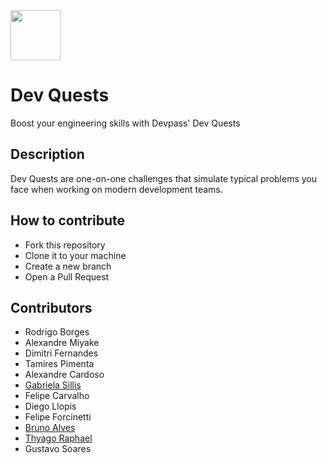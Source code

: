 <img src="https://user-images.githubusercontent.com/1377307/203610378-168260de-292f-4aa7-a57b-d7e6762094ca.png" height="80" />

# Dev Quests
Boost your engineering skills with Devpass' Dev Quests

## Description

Dev Quests are one-on-one challenges that simulate typical problems you face when working on modern development teams.

## How to contribute

- Fork this repository
- Clone it to your machine
- Create a new branch
- Open a Pull Request

## Contributors

- Rodrigo Borges
- Alexandre Miyake
- Dimitri Fernandes
- Tamires Pimenta
- Alexandre Cardoso
- [Gabriela Sillis](https://github.com/gsillis)
- Felipe Carvalho
- Diego Llopis
- Felipe Forcinetti
- [Bruno Alves](https://github.com/Brun41v35)
- [Thyago Raphael](https://github.com/thyagoraphael)
- Gustavo Soares